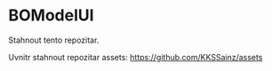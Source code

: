 # BOModelUI
Stahnout tento repozitar.

Uvnitr stahnout repozitar assets: https://github.com/KKSSainz/assets
